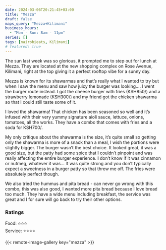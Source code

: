 ```yaml
---
date: 2024-03-06T20:21:45+03:00
title: "Mezza"
draft: false
maps_query: "Mezza+Kilimani"
business_hours:
  - "Mon - Sun: 8am - 11pm"
series: []
tags: [nairobieats, Kilimani]
# featured: true
---
```


The sun last week was so glorious, it prompted me to step out for lunch at Mezza. They are located at the new shopping complex on Rose Avenue, Kilimani, right at the top giving it a perfect rooftop vibe for a sunny day.

Mezza is known for its shawarmas and that’s really what I wanted to try but when I saw the menu and saw how juicy the burger was looking…. I went the burger route instead. I got the cheese burger with fries (KSH850/) and a strawberry lemonade (KSH300/) and my friend got the chicken shawarma so that I could still taste some of it.

I loved the shawarma! That chicken has been seasoned so well and it’s infused with their very yummy signature aioli sauce, lettuce, onions, tomatoes, all the works. They have a combo that comes with fries and a soda for KSH700/.

My only critique about the shawarma is the size, it’s quite small so getting only the shawarma is more of a snack than a meal, I wish the portions were slightly bigger. The burger wasn’t the best choice. It looked great, it was a good size, but the patty had some spice that I couldn’t pinpoint and was really affecting the entire burger experience. I don’t know if it was cinnamon or nutmeg, whatever it was… It was quite strong and you don’t typically expect a sweetness in a burger patty so that threw me off. The fries were absolutely perfect though.

We also tried the hummus and pita bread - can never go wrong with this combo, this was also good, I wanted more pita bread because I love bread too much. They have a wide menu including breakfast, the service was great and I for sure will go back to try their other options.

### Ratings

Food: ⭐️⭐️⭐️<br>
Service: ⭐️⭐️⭐️⭐️<br>

{{< remote-image-gallery key="mezza" >}}
